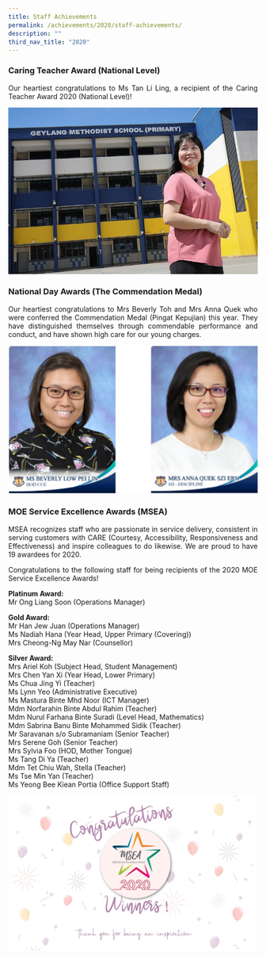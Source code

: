 ```yaml
---
title: Staff Achievements
permalink: /achievements/2020/staff-achievements/
description: ""
third_nav_title: "2020"
---
```

### Caring Teacher Award (National Level)

<p style="text-align: justify;">Our heartiest congratulations to Ms Tan Li Ling, a recipient of the Caring Teacher Award 2020 (National Level)!

![](/images/Caring%20Teacher%20Award%20-%20Tan%20Li%20Ling.jpg)

### National Day Awards (The Commendation Medal)

</p><p style="text-align: justify;">Our heartiest congratulations to Mrs Beverly Toh and Mrs Anna Quek who were conferred the Commendation Medal (Pingat Kepujian) this year. They have distinguished themselves through commendable performance and conduct, and have shown high care for our young charges. 

![](/images/National%20Day%20Awards.png)
<br>
### MOE Service Excellence Awards (MSEA)<br>

</p><p style="text-align: justify;">MSEA recognizes staff who are passionate in service delivery, consistent in serving customers with CARE (Courtesy, Accessibility, Responsiveness and Effectiveness) and inspire colleagues to do likewise. We are proud to have 19 awardees for 2020.

</p><p style="text-align: justify;">Congratulations to the following staff for being recipients of the 2020 MOE Service Excellence Awards!  <br>
  
<b>Platinum Award:</b><br>
Mr Ong Liang Soon (Operations Manager)  <br>
  
<b>Gold Award:</b><br>
Mr Han Jew Juan (Operations Manager) <br>
Ms Nadiah Hana (Year Head, Upper Primary (Covering)) <br>
Mrs Cheong-Ng May Nar (Counsellor)  <br>
  
<b>Silver Award:</b> <br>
Mrs Ariel Koh (Subject Head, Student Management) <br>
Mrs Chen Yan Xi (Year Head, Lower Primary)<br>
Ms Chua Jing Yi (Teacher)<br>
Ms Lynn Yeo (Administrative Executive)<br>
Ms Mastura Binte Mhd Noor (ICT Manager)<br>
Mdm Norfarahin Binte Abdul Rahim (Teacher)<br>
Mdm Nurul Farhana Binte Suradi (Level Head, Mathematics)<br>
Mdm Sabrina Banu Binte Mohammed Sidik (Teacher)<br>
Mr Saravanan s/o Subramaniam (Senior Teacher)<br>
Mrs Serene Goh (Senior Teacher)<br>
Mrs Sylvia Foo (HOD, Mother Tongue)<br>
Ms Tang Di Ya (Teacher)<br>
Mdm Tet Chiu Wah, Stella (Teacher)<br>
Ms Tse Min Yan (Teacher)<br>
Ms Yeong Bee Kiean Portia (Office Support Staff)<br>

![](/images/MSEA2020.jpg)</p>